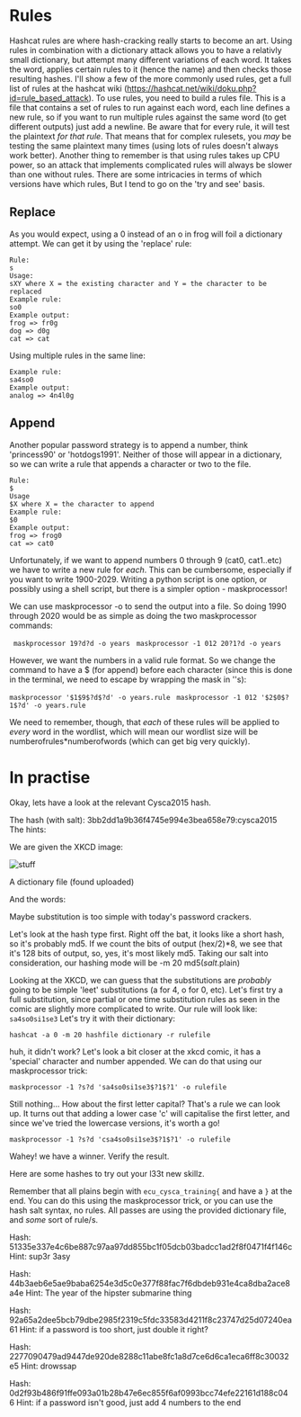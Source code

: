 # Rules
Hashcat rules are where hash-cracking really starts to become an art. 
Using rules in combination with a dictionary attack allows you to have a 
relativly small dictionary, but attempt many different variations of each 
word. It takes the word, applies certain rules to it (hence the name) and 
then checks those resulting hashes. I'll show a few of the more commonly used 
rules, get a full list of rules at the hashcat wiki (https://hashcat.net/wiki/doku.php?id=rule_based_attack).
To use rules, you need to build a rules file. This is a file that contains 
a set of rules to run against each word, each line defines a new rule, 
so if you want to run multiple rules against the same word (to get different outputs)
just add a newline. Be aware that for every rule, it will test the plaintext 
 _for that rule_. That means that for complex rulesets, you _may_ be testing 
 the same plaintext many times (using lots of rules doesn't always work better). 
 Another thing to remember is that using rules takes up CPU power, so an 
 attack that implements complicated rules will always be slower than one 
 without rules. There are some intricacies in terms of which versions have which rules, 
 But I tend to go on the 'try and see' basis.


## Replace

As you would expect, using a 0 instead of an o in frog will foil a dictionary 
attempt. We can get it by using the 'replace' rule:

```
Rule:
s
Usage:
sXY where X = the existing character and Y = the character to be replaced
Example rule:
so0
Example output:
frog => fr0g
dog => d0g
cat => cat
```
Using multiple rules in the same line:

```
Example rule:
sa4so0
Example output:
analog => 4n4l0g
```

## Append

Another popular password strategy is to append a number, think 'princess90' 
or 'hotdogs1991'. Neither of those will appear in a dictionary, so we can 
write a rule that appends a character or two to the file.

```
Rule:
$
Usage
$X where X = the character to append
Example rule:
$0
Example output:
frog => frog0
cat => cat0
```

Unfortunately, if we want to append numbers 0 through 9 (cat0, cat1..etc)
we have to write a new rule for _each_. This can be cumbersome, especially 
if you want to write 1900-2029. Writing a python script is one option, or 
possibly using a shell script, but there is a simpler option - maskprocessor!

We can use maskprocessor -o to send the output into a file. So doing 1990 
through 2020 would be as simple as doing the two maskprocessor commands:

``` maskprocessor 19?d?d -o years```
``` maskprocessor -1 012 20?1?d -o years```

However, we want the numbers in a valid rule format. So we change the command
to have a $ (for append) before each character (since this is done in the 
terminal, we need to escape by wrapping the mask in ''s):

``` maskprocessor '$1$9$?d$?d' -o years.rule ```
``` maskprocessor -1 012 '$2$0$?1$?d' -o years.rule```

We need to remember, though, that _each_ of these rules will be applied to 
_every_ word in the wordlist, which will mean our wordlist size will be 
numberofrules*numberofwords (which can get big very quickly).


# In practise

Okay, lets have a look at the relevant Cysca2015 hash.

The hash (with salt):
3bb2dd1a9b36f4745e994e3bea658e79:cysca2015
The hints:

We are given the XKCD image:

![stuff](https://github.com/CySCA/CySCA2015/blob/master/crypto_and_hash_cracking/files/images/challenge-3.png?raw=true)

A dictionary file (found uploaded)

And the words:

Maybe substitution is too simple with today's password crackers.

Let's look at the hash type first. Right off the bat, it looks like a short hash, 
so it's probably md5. If we count the bits of output (hex/2)*8, we see that 
it's 128 bits of output, so, yes, it's most likely md5.
Taking our salt into consideration, our hashing mode will be -m 20 md5($salt.$plain)

Looking at the XKCD, we can guess that the substitutions are _probably_ 
going to be simple 'leet' substitutions (a for 4, o for 0, etc). Let's first 
try a full substitution, since partial or one time substitution rules as seen 
in the comic are slightly more complicated to write. Our rule will look like:
``` sa4so0si1se3 ```
Let's try it with their dictionary:

```hashcat -a 0 -m 20 hashfile dictionary -r rulefile ```

huh, it didn't work? Let's look a bit closer at the xkcd comic, it has a 'special'
character and number appended. We can do that using our maskprocessor trick:

```maskprocessor -1 ?s?d 'sa4so0si1se3$?1$?1' -o rulefile ```

Still nothing... How about the first letter capital? That's a rule we can 
look up. It turns out that adding a lower case 'c' will capitalise the first 
letter, and since we've tried the lowercase versions, it's worth a go!

```maskprocessor -1 ?s?d 'csa4so0si1se3$?1$?1' -o rulefile ```


Wahey! we have a winner. Verify the result.

Here are some hashes to try out your l33t new skillz.

Remember that all plains begin with ```ecu_cysca_training{``` and have a ```}``` at 
the end. You can do this using the maskprocessor trick, or you can use the 
hash salt syntax, no rules. All passes are using the provided dictionary 
file, and _some_ sort of rule/s.

Hash:
51335e337e4c6be887c97aa97dd855bc1f05dcb03badcc1ad2f8f0471f4f146c
Hint:
sup3r 3asy

Hash:
44b3aeb6e5ae9baba6254e3d5c0e377f88fac7f6dbdeb931e4ca8dba2ace8a4e
Hint:
The year of the hipster submarine thing

Hash:
92a65a2dee5bcb79dbe2985f2319c5fdc33583d4211f8c23747d25d07240ea61
Hint:
if a password is too short, just double it right?

Hash:
2277090479ad9447de920de8288c11abe8fc1a8d7ce6d6ca1eca6ff8c30032e5
Hint:
drowssap

Hash:
0d2f93b486f91ffe093a01b28b47e6ec855f6af0993bcc74efe22161d188c046
Hint:
if a password isn't good, just add 4 numbers to the end


